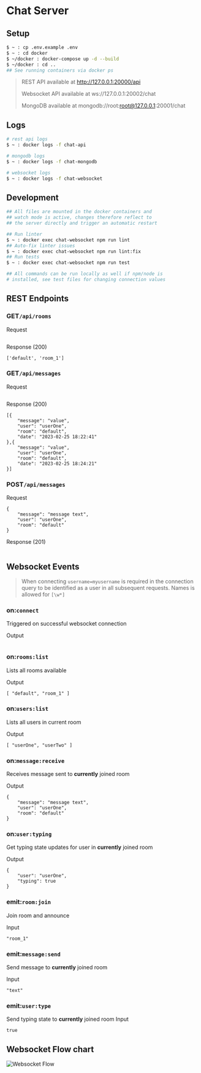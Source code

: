 # Chat Server

## Setup
```bash
$ ~ : cp .env.example .env
$ ~ : cd docker
$ ~/docker : docker-compose up -d --build
$ ~/docker : cd ..
## See running containers via docker ps
```

> REST API available at http://127.0.0.1:20000/api
> 
> Websocket API available at ws://127.0.0.1:20002/chat
> 
> MongoDB available at mongodb://root:root@127.0.0.1:20001/chat

## Logs
```bash
# rest api logs
$ ~ : docker logs -f chat-api

# mongodb logs
$ ~ : docker logs -f chat-mongodb

# websocket logs
$ ~ : docker logs -f chat-websocket
```

## Development
```bash
## All files are mounted in the docker containers and
## watch mode is active, changes therefore reflect to
## the server directly and trigger an automatic restart

## Run linter
$ ~ : docker exec chat-websocket npm run lint
## Auto-fix linter issues
$ ~ : docker exec chat-websocket npm run lint:fix
## Run tests
$ ~ : docker exec chat-websocket npm run test

## All commands can be run locally as well if npm/node is
# installed, see test files for changing connection values
```

## REST Endpoints
### GET`/api/rooms`
Request
```
```
Response (200)
```
['default', 'room_1']
```
### GET`/api/messages`
Request
```
```
Response (200)
```
[{
    "message": "value",
    "user": "userOne",
    "room": "default",
    "date": "2023-02-25 18:22:41"
},{
    "message": "value",
    "user": "userOne",
    "room": "default",
    "date": "2023-02-25 18:24:21"
}]
```
### POST`/api/messages`
Request
```
{
    "message": "message text",
    "user": "userOne",
    "room": "default"
}
```
Response (201)
```
```

## Websocket Events
> When connecting `username=myusername` is required in the 
> connection query to be identified as a user in all subsequent
> requests. Names is allowed for `[\w*]`

### on:`connect`
Triggered on successful websocket connection

Output
```
```

### on:`rooms:list`
Lists all rooms available

Output
```
[ "default", "room_1" ]
```

### on:`users:list`
Lists all users in current room 

Output
```
[ "userOne", "userTwo" ]
```

### on:`message:receive`
Receives message sent to __currently__ joined room

Output
```
{
    "message": "message text",
    "user": "userOne",
    "room": "default"
}
```

### on:`user:typing`
Get typing state updates for user in __currently__ joined room

Output
```
{
    "user": "userOne",
    "typing": true
}
```

### emit:`room:join`
Join room and announce

Input
```
"room_1"
```

### emit:`message:send`
Send message to __currently__ joined room

Input
```
"text"
```

### emit:`user:type`
Send typing state to __currently__ joined room
Input
```
true
```

## Websocket Flow chart

![Websocket Flow](./misc/chat.png)
